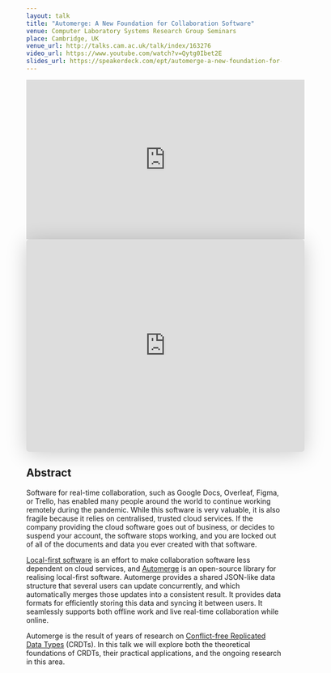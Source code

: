 ```yaml
---
layout: talk
title: "Automerge: A New Foundation for Collaboration Software"
venue: Computer Laboratory Systems Research Group Seminars
place: Cambridge, UK
venue_url: http://talks.cam.ac.uk/talk/index/163276
video_url: https://www.youtube.com/watch?v=Qytg0Ibet2E
slides_url: https://speakerdeck.com/ept/automerge-a-new-foundation-for-collaboration-software-693133ad-118f-42fe-bb31-5e34dfbc43b8
---
```


<iframe width="550" height="315" src="https://www.youtube-nocookie.com/embed/Qytg0Ibet2E" title="YouTube video player" frameborder="0" allow="accelerometer; autoplay; clipboard-write; encrypted-media; gyroscope; picture-in-picture" allowfullscreen></iframe>

<iframe class="speakerdeck-iframe" frameborder="0" src="https://speakerdeck.com/player/ff039390c9604c2f87b6d3a4d10782d8" title="Automerge: a new foundation for collaboration software" allowfullscreen="true" mozallowfullscreen="true" webkitallowfullscreen="true" style="border: 0px; background: padding-box padding-box rgba(0, 0, 0, 0.1); margin: 0px; padding: 0px; border-radius: 6px; box-shadow: rgba(0, 0, 0, 0.2) 0px 5px 40px; width: 550px; height: 420px;" data-ratio="1.3333333333333333"></iframe>

Abstract
--------

Software for real-time collaboration, such as Google Docs, Overleaf, Figma, or Trello, has enabled
many people around the world to continue working remotely during the pandemic. While this software
is very valuable, it is also fragile because it relies on centralised, trusted cloud services. If
the company providing the cloud software goes out of business, or decides to suspend your account,
the software stops working, and you are locked out of all of the documents and data you ever created
with that software.

[Local-first software](https://www.inkandswitch.com/local-first.html) is an effort to make
collaboration software less dependent on cloud services, and
[Automerge](https://github.com/automerge/automerge) is an open-source library for realising
local-first software. Automerge provides a shared JSON-like data structure that several users can
update concurrently, and which automatically merges those updates into a consistent result. It
provides data formats for efficiently storing this data and syncing it between users. It seamlessly
supports both offline work and live real-time collaboration while online.

Automerge is the result of years of research on
[Conflict-free Replicated Data Types](https://crdt.tech/) (CRDTs). In this talk we will explore both
the theoretical foundations of CRDTs, their practical applications, and the ongoing research in this
area.
